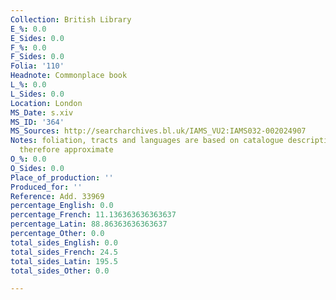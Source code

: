 ```yaml
---
Collection: British Library
E_%: 0.0
E_Sides: 0.0
F_%: 0.0
F_Sides: 0.0
Folia: '110'
Headnote: Commonplace book
L_%: 0.0
L_Sides: 0.0
Location: London
MS_Date: s.xiv
MS_ID: '364'
MS_Sources: http://searcharchives.bl.uk/IAMS_VU2:IAMS032-002024907
Notes: foliation, tracts and languages are based on catalogue description and are
  therefore approximate
O_%: 0.0
O_Sides: 0.0
Place_of_production: ''
Produced_for: ''
Reference: Add. 33969
percentage_English: 0.0
percentage_French: 11.136363636363637
percentage_Latin: 88.86363636363637
percentage_Other: 0.0
total_sides_English: 0.0
total_sides_French: 24.5
total_sides_Latin: 195.5
total_sides_Other: 0.0

---
```

